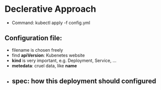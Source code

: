 # Declerative Approach

- Command: kubectl apply -f config.yml

## Configuration file:

- filename is chosen freely
- find **apiVersion**: Kubenetes website
- **kind** is very important, e.g. Deployment, Service, ...
- **metedata**: cruel data, like **name**
- **spec**: how this deployment should configured
  - 